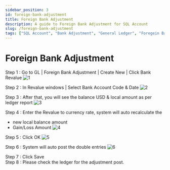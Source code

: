 ```yaml
---
sidebar_position: 3
id: foreign-bank-adjustment
title: Foreign Bank Adjustment
description: A guide to Foreign Bank Adjustment for SQL Account
slug: /foreign-bank-adjustment
tags: ["SQL Account", "Bank Adjustment", "General Ledger", "Foregein Bank", "Bank"]
---
```


# Foreign Bank Adjustment

Step 1 : Go to GL | Foreign Bank Adjustment | Create New | Click Bank Revalue 
![1](/img/general-ledger/foreign-bank-adjustment/1.png)

Step 2 : In Revalue windows | Select Bank Account Code & Date
![2](/img/general-ledger/foreign-bank-adjustment/2.png)

Step 3 : After that, you will see the balance USD & local amount as per ledger report
![3](/img/general-ledger/foreign-bank-adjustment/3.png)

Step 4 : Enter the Revalue to currency rate, system will auto recalculate the
   - new local balance amount
   - Gain/Loss Amount 
   ![4](/img/general-ledger/foreign-bank-adjustment/4.png)

Step 5 : Click OK 
![5](/img/general-ledger/foreign-bank-adjustment/5.png)

Step 6 : System will auto post the double entries
![6](/img/general-ledger/foreign-bank-adjustment/6.png)

Step 7 : Click Save<br />
Step 8 : Please check the ledger for the adjustment post.